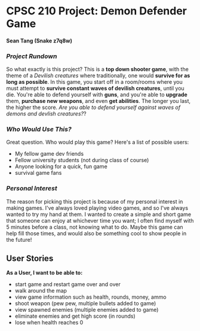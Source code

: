 # CPSC 210 Project: Demon Defender Game
#### Sean Tang (Snake z7q8w)


### *Project Rundown*

So what exactly is this project? This is a **top down shooter game**, with the theme of a *Devilish creatures*
where traditionally, one would **survive for as long as possible**. In this game, you start off in a room/rooms where
you must attempt to **survive constant waves of devilish creatures**, until you die. You're able to defend yourself with **guns**, 
and you're able to **upgrade** them, **purchase new weapons**, and even **get abilities**. The longer you last, the 
higher the score. *Are you able to defend yourself against waves of demons and devlish creatures?*?

### *Who Would Use This?*

Great question. Who would play this game? Here's a list of possible users:
		
- My fellow game dev friends
- Fellow university students (not during class of course)
- Anyone looking for a quick, fun game
- survival game fans

### *Personal Interest*

The reason for picking this project is because of my personal interest in making games. I've always loved
playing video games, and so I've always wanted to try my hand at them. I wanted to create a simple and short game
that someone can enjoy at whichever time you want; I often find myself with 5 minutes before a class, not knowing 
what to do. Maybe this game can help fill those times, and would also be something cool to show people in the 
future!





## User Stories

**As a User, I want to be able to:**
- start game and restart game over and over
- walk around the map
- view game information such as health, rounds, money, ammo
- shoot weapon (pew pew, multiple bullets added to game)
- view spawned enemies (multiple enemies added to game)
- eliminate enemies and get high score (in rounds)
- lose when health reaches 0
